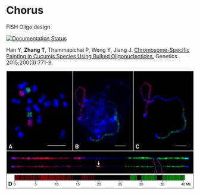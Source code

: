 # Chorus
FISH Oligo design

[![Documentation Status](https://readthedocs.org/projects/chorus/badge/?version=latest)](http://chorus.readthedocs.io/en/latest/?badge=latest)

Han Y, **Zhang T**, Thammapichai P, Weng Y, Jiang J. [Chromosome-Specific Painting in Cucumis Species Using Bulked Oligonucleotides.](http://www.genetics.org/content/200/3/771.short) Genetics. 2015;200(3):771-9.


![img](/docs/_static/F2.jpg)

